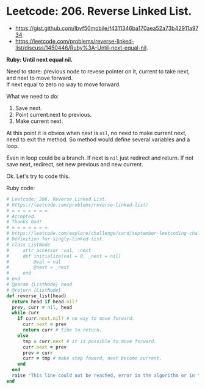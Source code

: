 # Leetcode: 206. Reverse Linked List.

- https://gist.github.com/lbvf50mobile/f4311346ba170aea52a73b42911a9734
- https://leetcode.com/problems/reverse-linked-list/discuss/1450446/Ruby%3A-Until-next-equal-nil.


**Ruby: Until next equal nil.**

Need to store: previous node to revese pointer on it, current to take next, and next to move forward.   
If next equal to zero no way to move forward.

What we need to do:

1. Save next.
2. Point current.next to previous.
3. Make current next.

At this point it is obvios when next is `nil`, no need to make current next, need to exit the method. So method would define several variables and a loop.  

Even in loop could be a branch. If next is `nil` just redirect and return. If not save next, redirect, set new previous and new current.

Ok. Let's try to code this.

Ruby code:
```Ruby
# Leetcode: 206. Reverse Linked List.
# https://leetcode.com/problems/reverse-linked-list/
# = = = = = = =
# Accepted.
# Thanks God!
# = = = = = = =
# https://leetcode.com/explore/challenge/card/september-leetcoding-challenge-2021/636/week-1-september-1st-september-7th/3966/
# Definition for singly-linked list.
# class ListNode
#     attr_accessor :val, :next
#     def initialize(val = 0, _next = nil)
#         @val = val
#         @next = _next
#     end
# end
# @param {ListNode} head
# @return {ListNode}
def reverse_list(head)
  return head if head.nil?
  prev, curr = nil, head
  while curr
    if curr.next.nil? # no way to move forward.
      curr.next = prev
      return curr # time to return.
    else
      tmp = curr.next # it is possible to move forward.
      curr.next = prev
      prev = curr
      curr = tmp # make step foward, next become current.
    end
  end
  raise "This line could not be reached, error in the algorithm or in the input."
end
```
